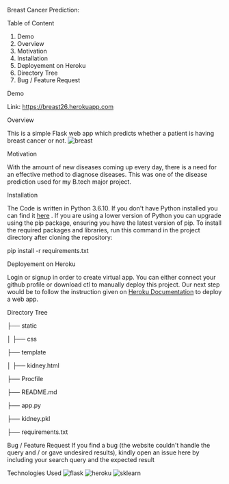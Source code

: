 Breast Cancer Prediction:

Table of Content
1. Demo
2. Overview
3. Motivation
4. Installation
5. Deployement on Heroku
6. Directory Tree
7. Bug / Feature Request

Demo

Link: https://breast26.herokuapp.com 


Overview

This is a simple Flask web app which predicts whether a patient is having breast cancer or not. 
![breast](https://user-images.githubusercontent.com/36689965/117625708-eb3ec380-b193-11eb-9683-f8263fd97017.JPG)

Motivation

With the amount of new diseases coming up every day, there is a need for an effective method to diagnose diseases.  This was one of the disease prediction used for my B.tech major project. 

Installation

The Code is written in Python 3.6.10. If you don't have Python installed you can find it [here](https://www.python.org) . If you are using a lower version of Python you can upgrade using the pip package, ensuring you have the latest version of pip. To install the required packages and libraries, run this command in the project directory after cloning the repository:


pip install -r requirements.txt

Deployement on Heroku

Login or signup in order to create virtual app. You can either connect your github profile or download ctl to manually deploy this project.
Our next step would be to follow the instruction given on [Heroku Documentation](https://devcenter.heroku.com/articles/getting-started-with-python)  to deploy a web app.


Directory Tree

├── static 

 │   ├── css
 
├── template

 │   ├── kidney.html
 
├── Procfile

├── README.md

├── app.py 

├── kidney.pkl

├── requirements.txt
 

Bug / Feature Request
If you find a bug (the website couldn't handle the query and / or gave undesired results), kindly open an issue here by including your search query and the expected result 

Technologies Used
![flask](https://user-images.githubusercontent.com/36689965/117626347-a23b3f00-b194-11eb-8d75-222752930976.png)
![heroku](https://user-images.githubusercontent.com/36689965/117626357-a5362f80-b194-11eb-8a32-84971805a05b.png)
![sklearn](https://user-images.githubusercontent.com/36689965/117563487-e1e62600-b0c3-11eb-83bb-e6cb104408f2.png)

